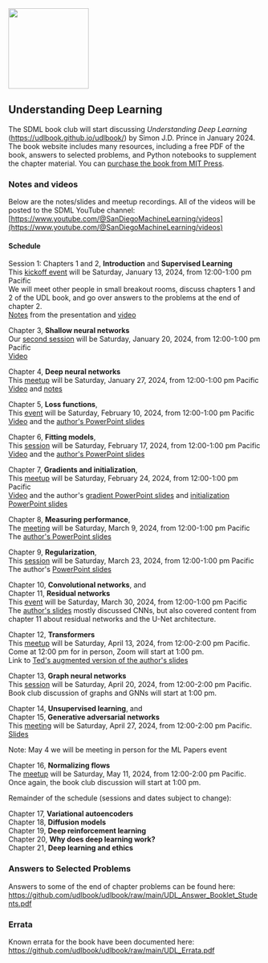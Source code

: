 <img src="https://github.com/SanDiegoMachineLearning/bookclub/blob/master/images/UDLCover.jpg?raw=true" width="160">

## Understanding Deep Learning

The SDML book club will start discussing *Understanding Deep Learning* (https://udlbook.github.io/udlbook/)
by Simon J.D. Prince in January 2024.
The book website includes many resources, including a free PDF of the book, answers to selected problems, and Python notebooks to supplement the chapter material.
You can [purchase the book from MIT Press](https://mitpress.mit.edu/9780262048644/understanding-deep-learning/).

### Notes and videos
Below are the notes/slides and meetup recordings.
All of the videos will be posted to the SDML YouTube channel:  [https://www.youtube.com/@SanDiegoMachineLearning/videos](https://www.youtube.com/@SanDiegoMachineLearning/videos)

#### Schedule

Session 1:  Chapters 1 and 2, **Introduction** and **Supervised Learning** \
This [kickoff event](https://www.meetup.com/san-diego-machine-learning/events/297935477/) will be Saturday, January 13, 2024, from 12:00-1:00 pm Pacific \
We will meet other people in small breakout rooms, discuss chapters 1 and 2 of the UDL book, and go over answers to the problems at the end of chapter 2. \
[Notes](https://docs.google.com/document/d/14UgvufQ9gTjbLOhbynhpIe5c-gasHg-ebGXfe01Mwn4/edit?usp=sharing) from the presentation 
and [video](https://youtu.be/vgI25Ykcc1Y)

Chapter 3, **Shallow neural networks** \
Our [second session](https://www.meetup.com/san-diego-machine-learning/events/298532966/) will be Saturday, January 20, 2024, from 12:00-1:00 pm Pacific \
[Video](https://youtu.be/fanmH-1rebk)

Chapter 4, **Deep neural networks** \
This [meetup](https://www.meetup.com/san-diego-machine-learning/events/298681257/) will be Saturday, January 27, 2024, from 12:00-1:00 pm Pacific \
[Video](https://youtu.be/iUENUNsqab4) and [notes](https://docs.google.com/document/d/1018ZOOsjhz5620e5N0srqsirGqH1XTqBNwfOSVrWoSg/edit?usp=sharing)

Chapter 5, **Loss functions**, \
This [event](https://www.meetup.com/san-diego-machine-learning/events/298835295/) will be Saturday, February 10, 2024, from 12:00-1:00 pm Pacific \
[Video](https://youtu.be/i4RxY4zl5ZE) and the [author's PowerPoint slides](https://drive.google.com/uc?export=download&id=1fxQ_a1Q3eFPZ4kPqKbak6_emJK-JfnRH)

Chapter 6, **Fitting models**, \
This [session](https://www.meetup.com/san-diego-machine-learning/events/299094700/) will be Saturday, February 17, 2024, from 12:00-1:00 pm Pacific \
[Video](https://youtu.be/CbnPBw4lV2s) and the [author's PowerPoint slides](https://drive.google.com/uc?export=download&id=17QQ5ZzXBtR_uCNCUU1gPRWWRUeZN9exW)

Chapter 7, **Gradients and initialization**, \
This [meetup](https://www.meetup.com/san-diego-machine-learning/events/299259147/) will be Saturday, February 24, 2024, from 12:00-1:00 pm Pacific \
[Video](https://youtu.be/LXU-qusAH0I) and the author's [gradient PowerPoint slides](https://drive.google.com/uc?export=download&id=1hC8JUCOaFWiw3KGn0rm7nW6mEq242QDK) 
and [initialization PowerPoint slides](https://drive.google.com/uc?export=download&id=1tSjCeAVg0JCeBcPgDJDbi7Gg43Qkh9_d)

Chapter 8, **Measuring performance**, \
The [meeting](https://www.meetup.com/san-diego-machine-learning/events/299396336/) will be Saturday, March 9, 2024, from 12:00-1:00 pm Pacific \
The [author's PowerPoint slides](https://drive.google.com/uc?export=download&id=1RVZW3KjEs0vNSGx3B2fdizddlr6I0wLl)

Chapter 9, **Regularization**, \
This [session](https://www.meetup.com/san-diego-machine-learning/events/299696914/) will be Saturday, March 23, 2024, from 12:00-1:00 pm Pacific \
The author's [PowerPoint slides](https://drive.google.com/uc?export=download&id=1LTicIKPRPbZRkkg6qOr1DSuOB72axood)

Chapter 10, **Convolutional networks**, and \
Chapter 11, **Residual networks** \
This [event](https://www.meetup.com/san-diego-machine-learning/events/299978220/) will be Saturday, March 30, 2024, from 12:00-1:00 pm Pacific \
The [author's slides](https://drive.google.com/uc?export=download&id=1bGVuwAwrofzZdfvj267elIzkYMIvYFj0) mostly discussed CNNs, but also covered content from chapter 11 about residual networks and the U-Net architecture.

Chapter 12, **Transformers** \
This [meetup](https://www.meetup.com/san-diego-machine-learning/events/300261775/) will be Saturday, April 13, 2024, from 12:00-2:00 pm Pacific.
Come at 12:00 pm for in person, Zoom will start at 1:00 pm. \
Link to [Ted's augmented version of the author's slides](./udl/UDL_12_Transformers.pdf)

Chapter 13, **Graph neural networks** \
This [session](https://www.meetup.com/san-diego-machine-learning/events/300418258/) will be Saturday, April 20, 2024, from 12:00-2:00 pm Pacific.
Book club discussion of graphs and GNNs will start at 1:00 pm.

Chapter 14, **Unsupervised learning**, and \
Chapter 15, **Generative adversarial networks** \
This [meeting](https://www.meetup.com/san-diego-machine-learning/events/300530609/) will be Saturday, April 27, 2024, from 12:00-2:00 pm Pacific. \
[Slides](./udl/UDL_14_15_GANs.pdf)

Note:  May 4 we will be meeting in person for the ML Papers event

Chapter 16, **Normalizing flows** \
The [meetup](https://www.meetup.com/san-diego-machine-learning/events/300689501/) will be Saturday, May 11, 2024, from 12:00-2:00 pm Pacific.
Once again, the book club discussion will start at 1:00 pm.

Remainder of the schedule (sessions and dates subject to change):

Chapter 17, **Variational autoencoders** \
Chapter 18, **Diffusion models** \
Chapter 19, **Deep reinforcement learning** \
Chapter 20, **Why does deep learning work?** \
Chapter 21, **Deep learning and ethics** 

### Answers to Selected Problems
Answers to some of the end of chapter problems can be found here:  https://github.com/udlbook/udlbook/raw/main/UDL_Answer_Booklet_Students.pdf

### Errata
Known errata for the book have been documented here:  https://github.com/udlbook/udlbook/raw/main/UDL_Errata.pdf

<br>
<br>

